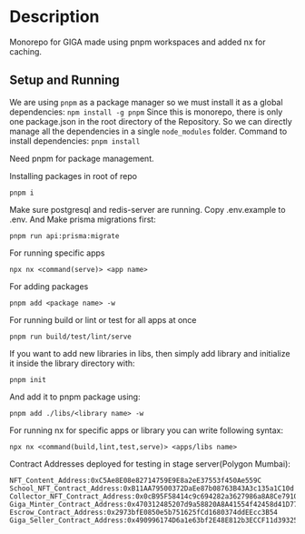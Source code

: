 # Description   
   
Monorepo for GIGA made using pnpm workspaces and added nx for caching.

## Setup and Running

We are using `pnpm` as a package manager so we must install it	 as a global dependencies:
	```npm install -g pnpm```
Since this is monorepo, there is only one package.json in the root directory of the Repository. So we can directly manage all the dependencies in a single `node_modules` folder.
Command to install dependencies:
	```
    pnpm install
    ```


Need pnpm for package management. 

Installing packages in root of repo

``` 
pnpm i
```

Make sure postgresql and redis-server are running.
Copy .env.example to .env. And Make prisma migrations first:

```
pnpm run api:prisma:migrate
```

For running specific apps

```
npx nx <command(serve)> <app name>
```

For adding packages

```
pnpm add <package name> -w
```

For running build or lint or test for all apps at once

```
pnpm run build/test/lint/serve
```

If you want to add new libraries in libs, then simply add library and initialize it inside the library directory with:

```
pnpm init
```

And add it to pnpm package using:

```
pnpm add ./libs/<library name> -w
```

For running nx for specific apps or library you can write following syntax:

```
npx nx <command(build,lint,test,serve)> <apps/libs name>
```

Contract Addresses deployed for testing in stage server(Polygon Mumbai):
```
NFT_Content_Address:0xC5Ae8E08e82714759E9E8a2eE37553f450Ae559C
School_NFT_Contract_Address:0xB11AA79500372DaEe87b08763B43A3c135a1C10d
Collector_NFT_Contract_Address:0x0cB95F58414c9c694282a3627986a8A8Ce79103B
Giga_Minter_Contract_Address:0x470312485207d9a58820A8A41554f42458d41D77
Escrow_Contract_Address:0x2973bfE0850e5b751625fCd1680374ddEEcc3B54
Giga_Seller_Contract_Address:0x490996174D6a1e63bf2E48E812b3ECCF11d39325
```
